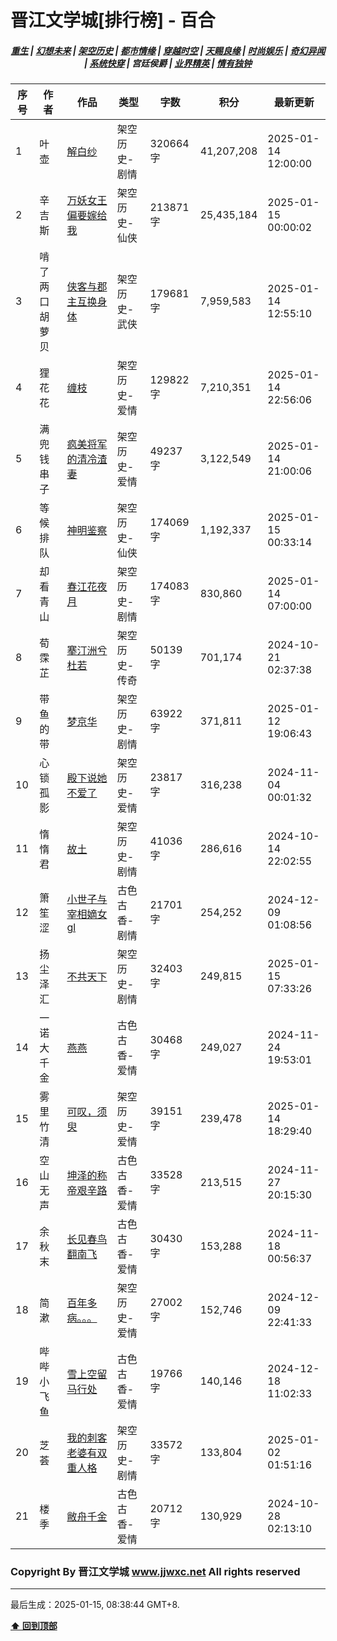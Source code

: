 # 晋江文学城[排行榜] - 百合

<h5 align="center">
	<a href="https://github.com/dev-chenxing/jjwxc-charts/blob/main/重生.md">重生</a> |
	<a href="https://github.com/dev-chenxing/jjwxc-charts/blob/main/幻想未来.md">幻想未来</a> |
	<a href="https://github.com/dev-chenxing/jjwxc-charts/blob/main/架空历史.md">架空历史</a> |
	<a href="https://github.com/dev-chenxing/jjwxc-charts/blob/main/都市情缘.md">都市情缘</a> |
	<a href="https://github.com/dev-chenxing/jjwxc-charts/blob/main/README.md">穿越时空</a> |
	<a href="https://github.com/dev-chenxing/jjwxc-charts/blob/main/天赐良缘.md">天赐良缘</a> |
	<a href="https://github.com/dev-chenxing/jjwxc-charts/blob/main/时尚娱乐.md">时尚娱乐</a> |
	<a href="https://github.com/dev-chenxing/jjwxc-charts/blob/main/奇幻异闻.md">奇幻异闻</a> |
	<a href="https://github.com/dev-chenxing/jjwxc-charts/blob/main/系统快穿.md">系统快穿</a> |
	<b>宫廷侯爵</b> |
	<a href="https://github.com/dev-chenxing/jjwxc-charts/blob/main/业界精英.md">业界精英</a> |
	<a href="https://github.com/dev-chenxing/jjwxc-charts/blob/main/情有独钟.md">情有独钟</a>
</h5>

| 序号 | 作者 | 作品 | 类型 | 字数 | 积分 | 最新更新 | 
|-----|------|------|-----|------|------|---------|
| 1 | 叶壶 | [解白纱](https://www.jjwxc.net/onebook.php?novelid=9260099) | 架空历史-剧情 | 320664字 | 41,207,208 | 2025-01-14 12:00:00 | 
| 2 | 辛吉斯 | [万妖女王偏要嫁给我](https://www.jjwxc.net/onebook.php?novelid=9315806) | 架空历史-仙侠 | 213871字 | 25,435,184 | 2025-01-15 00:00:02 | 
| 3 | 啃了两口胡萝贝 | [侠客与郡主互换身体](https://www.jjwxc.net/onebook.php?novelid=8428391) | 架空历史-武侠 | 179681字 | 7,959,583 | 2025-01-14 12:55:10 | 
| 4 | 狸花花 | [缠枝](https://www.jjwxc.net/onebook.php?novelid=8629070) | 架空历史-爱情 | 129822字 | 7,210,351 | 2025-01-14 22:56:06 | 
| 5 | 满兜钱串子 | [疯美将军的清冷渣妻](https://www.jjwxc.net/onebook.php?novelid=9309780) | 架空历史-爱情 | 49237字 | 3,122,549 | 2025-01-14 21:00:06 | 
| 6 | 等候排队 | [神明鉴察](https://www.jjwxc.net/onebook.php?novelid=9287621) | 架空历史-仙侠 | 174069字 | 1,192,337 | 2025-01-15 00:33:14 | 
| 7 | 却看青山 | [春江花夜月](https://www.jjwxc.net/onebook.php?novelid=9195205) | 架空历史-剧情 | 174083字 | 830,860 | 2025-01-14 07:00:00 | 
| 8 | 荀霂芷 | [搴汀洲兮杜若](https://www.jjwxc.net/onebook.php?novelid=9176518) | 架空历史-传奇 | 50139字 | 701,174 | 2024-10-21 02:37:38 | 
| 9 | 带鱼的带 | [梦京华](https://www.jjwxc.net/onebook.php?novelid=9268675) | 架空历史-剧情 | 63922字 | 371,811 | 2025-01-12 19:06:43 | 
| 10 | 心锁孤影 | [殿下说她不爱了](https://www.jjwxc.net/onebook.php?novelid=9258477) | 架空历史-爱情 | 23817字 | 316,238 | 2024-11-04 00:01:32 | 
| 11 | 惰惰君 | [故土](https://www.jjwxc.net/onebook.php?novelid=9225270) | 架空历史-剧情 | 41036字 | 286,616 | 2024-10-14 22:02:55 | 
| 12 | 箫笙涩 | [小世子与宰相嫡女gl](https://www.jjwxc.net/onebook.php?novelid=9307465) | 古色古香-剧情 | 21701字 | 254,252 | 2024-12-09 01:08:56 | 
| 13 | 扬尘泽汇 | [不共天下](https://www.jjwxc.net/onebook.php?novelid=9258685) | 架空历史-剧情 | 32403字 | 249,815 | 2025-01-15 07:33:26 | 
| 14 | 一诺大千金 | [燕燕](https://www.jjwxc.net/onebook.php?novelid=9297793) | 古色古香-爱情 | 30468字 | 249,027 | 2024-11-24 19:53:01 | 
| 15 | 雾里竹清 | [可叹，须臾](https://www.jjwxc.net/onebook.php?novelid=9288257) | 架空历史-爱情 | 39151字 | 239,478 | 2025-01-14 18:29:40 | 
| 16 | 空山无声 | [坤泽的称帝艰辛路](https://www.jjwxc.net/onebook.php?novelid=9312061) | 古色古香-爱情 | 33528字 | 213,515 | 2024-11-27 20:15:30 | 
| 17 | 余秋末 | [长见春鸟翻南飞](https://www.jjwxc.net/onebook.php?novelid=9280051) | 古色古香-爱情 | 30430字 | 153,288 | 2024-11-18 00:56:37 | 
| 18 | 简漱 | [百年多病。。。](https://www.jjwxc.net/onebook.php?novelid=9291936) | 架空历史-爱情 | 27002字 | 152,746 | 2024-12-09 22:41:33 | 
| 19 | 哔哔小飞鱼 | [雪上空留马行处](https://www.jjwxc.net/onebook.php?novelid=9231934) | 古色古香-爱情 | 19766字 | 140,146 | 2024-12-18 11:02:33 | 
| 20 | 芝荟 | [我的刺客老婆有双重人格](https://www.jjwxc.net/onebook.php?novelid=9298977) | 架空历史-剧情 | 33572字 | 133,804 | 2025-01-02 01:51:16 | 
| 21 | 楼季 | [敝舟千金](https://www.jjwxc.net/onebook.php?novelid=9225230) | 古色古香-爱情 | 20712字 | 130,929 | 2024-10-28 02:13:10 | 

### Copyright By 晋江文学城 www.jjwxc.net All rights reserved

---

最后生成：2025-01-15, 08:38:44 GMT+8.

**[⬆ 回到顶部](#晋江文学城排行榜---百合)**

